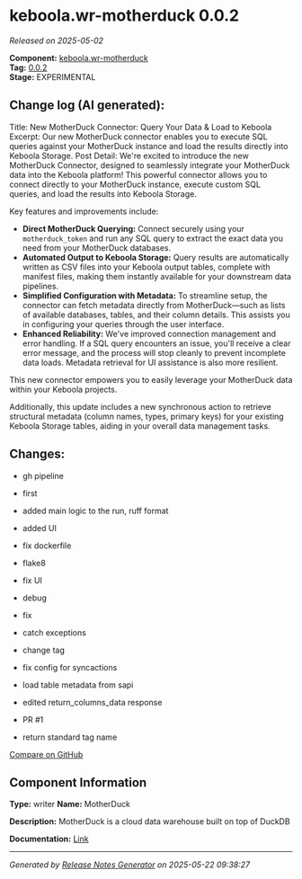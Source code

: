 #  keboola.wr-motherduck 0.0.2

_Released on 2025-05-02_

**Component:** [keboola.wr-motherduck](https://github.com/keboola/component-motherduck)  
**Tag:** [0.0.2](https://github.com/keboola/component-motherduck/releases/tag/0.0.2)  
**Stage:** EXPERIMENTAL


## Change log (AI generated):
Title: New MotherDuck Connector: Query Your Data & Load to Keboola
Excerpt: Our new MotherDuck connector enables you to execute SQL queries against your MotherDuck instance and load the results directly into Keboola Storage.
Post Detail:
We're excited to introduce the new MotherDuck Connector, designed to seamlessly integrate your MotherDuck data into the Keboola platform! This powerful connector allows you to connect directly to your MotherDuck instance, execute custom SQL queries, and load the results into Keboola Storage.

Key features and improvements include:
*   **Direct MotherDuck Querying:** Connect securely using your `motherduck_token` and run any SQL query to extract the exact data you need from your MotherDuck databases.
*   **Automated Output to Keboola Storage:** Query results are automatically written as CSV files into your Keboola output tables, complete with manifest files, making them instantly available for your downstream data pipelines.
*   **Simplified Configuration with Metadata:** To streamline setup, the connector can fetch metadata directly from MotherDuck—such as lists of available databases, tables, and their column details. This assists you in configuring your queries through the user interface.
*   **Enhanced Reliability:** We've improved connection management and error handling. If a SQL query encounters an issue, you'll receive a clear error message, and the process will stop cleanly to prevent incomplete data loads. Metadata retrieval for UI assistance is also more resilient.

This new connector empowers you to easily leverage your MotherDuck data within your Keboola projects.

Additionally, this update includes a new synchronous action to retrieve structural metadata (column names, types, primary keys) for your existing Keboola Storage tables, aiding in your overall data management tasks.



## Changes:



- gh pipeline 




- first 




- added main logic to the run, ruff format 




- added UI 




- fix dockerfile 




- flake8 






- fix UI 




- debug 






- fix 




- catch exceptions 






- change tag 




- fix config for syncactions 




- load table metadata from sapi 






- edited return_columns_data response 




- PR #1 




- return standard tag name 



[Compare on GitHub](https://github.com/keboola/component-motherduck/compare/initial...0.0.2)



## Component Information
**Type:** writer
**Name:** MotherDuck

**Description:** MotherDuck is a cloud data warehouse built on top of DuckDB


**Documentation:** [Link](https://github.com/keboola/component-motherduck/blob/master/README.md)



---
_Generated by [Release Notes Generator](https://github.com/keboola/release-notes-generator)
on 2025-05-22 09:38:27_